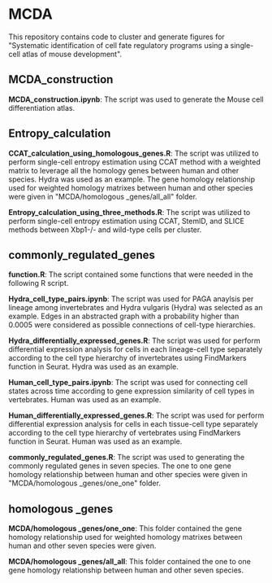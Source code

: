 # MCDA

This repository contains code to cluster and generate figures for "Systematic identification of cell fate regulatory programs using a single-cell atlas of mouse development".

## MCDA_construction

**MCDA_construction.ipynb**: The script was used to generate the Mouse cell differentiation atlas.


## Entropy_calculation

**CCAT_calculation_using_homologous_genes.R**: The script was utilized to perform single-cell entropy estimation using CCAT method with a weighted matrix to leverage all the homology genes between human and other species. Hydra was used as an example. The gene homology relationship used for weighted homology matrixes between human and other species were given in "MCDA/homologous _genes/all_all" folder.

**Entropy_calculation_using_three_methods.R**: The script was utilized to perform single-cell entropy estimation using CCAT, StemID, and SLICE methods between Xbp1-/- and wild-type cells per cluster.


## commonly_regulated_genes

**function.R**: The script contained some functions that were needed in the following R script.

**Hydra_cell_type_pairs.ipynb**: The script was used for PAGA anaylsis per lineage among invertebrates and Hydra vulgaris (Hydra) was selected as an example. Edges in an abstracted graph with a probability higher than 0.0005 were considered as possible connections of cell-type hierarchies. 


**Hydra_differentially_expressed_genes.R**: The script was used for perform differential expression analysis for cells in each lineage-cell type separately according to the cell type hierarchy of invertebrates using FindMarkers function in Seurat. Hydra was used as an example.


**Human_cell_type_pairs.ipynb**: The script was used for connecting cell states across time according to gene expression similarity of cell types in vertebrates. Human was used as an example.


**Human_differentially_expressed_genes.R**: The script was used for perform differential expression analysis for cells in each tissue-cell type separately according to the cell type hierarchy of vertebrates using FindMarkers function in Seurat. Human was used as an example.


**commonly_regulated_genes.R**: The script was used to generating the commonly regulated genes in seven species. The one to one gene homology relationship between human and other species were given in "MCDA/homologous _genes/one_one" folder.



## homologous _genes

**MCDA/homologous _genes/one_one**: This folder contained the gene homology relationship used for weighted homology matrixes between human and other seven species were given.
 
**MCDA/homologous _genes/all_all**: This folder contained the one to one gene homology relationship between human and other seven species.

